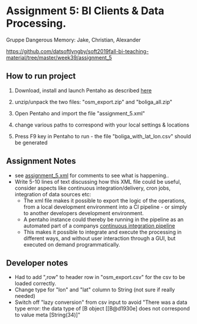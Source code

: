 # Assignment 5: BI Clients & Data Processing.

Gruppe Dangerous Memory: Jake, Christian, Alexander

https://github.com/datsoftlyngby/soft2019fall-bi-teaching-material/tree/master/week39/assignment_5


## How to run project 

1. Download, install and launch Pentaho as described [here](https://github.com/datsoftlyngby/soft2019fall-bi-teaching-material/tree/master/week39/assignment_5)

2. unzip/unpack the two files: "osm_export.zip" and "boliga_all.zip" 

3. Open Pentaho and import the file "assignment_5.xml"

4. change various paths to correspond with your local settings & locations

5. Press F9 key in Pentaho to run - the file "boliga_with_lat_lon.csv" should be generated

## Assignment Notes
- see [assignment_5.xml](assignment_5.xml) for comments to see what is happening..
- Write 5-10 lines of text discussing how this XML file could be useful, consider aspects like continuous integration/delivery, cron jobs, integration of data sources etc:
    - The xml file makes it possible to export the logic of the operations, from a local development environment into a CI pipeline - or simply to another developers development environment.
    - A pentaho instance could thereby be running in the pipeline as an automated part of a companys [continuous integration pipeline](https://support.pentaho.com/hc/en-us/articles/360007004051-Driving-DevOps-Success-with-Continuous-Integration)
    - This makes it possible to integrate and execute the processing in different ways, and without user interaction through a GUI, but executed on demand programmatically. 

## Developer notes

- Had to add ",row" to header row in "osm_export.csv" for the csv to be loaded correctly.
- Change type for "lon" and "lat" column to String (not sure if really needed)
- Switch off "lazy conversion" from csv input to avoid  "There was a data type error: the data type of [B object [[B@d1930e] does not correspond to value meta [String(34)]"

